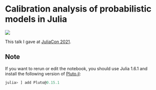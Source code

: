 # Calibration analysis of probabilistic models in Julia

[![](https://img.shields.io/badge/show-HTML-brightgreen.svg)](https://talks.widmann.dev/2021/07/calibration/)

This talk I gave at [JuliaCon 2021](https://juliacon.org/2021/).

## Note

If you want to rerun or edit the notebook, you should use Julia 1.6.1 and install the following version of [Pluto.jl](https://github.com/fonsp/Pluto.jl):
```julia
julia> ] add Pluto@0.15.1
```
